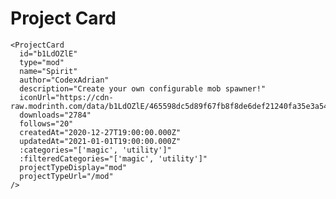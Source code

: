 # Project Card

<DemoContainer>
  <ProjectCard
    id="b1LdOZlE"
    type="mod"
  />
</DemoContainer>

```vue
<ProjectCard
  id="b1LdOZlE"
  type="mod"
  name="Spirit"
  author="CodexAdrian"
  description="Create your own configurable mob spawner!"
  iconUrl="https://cdn-raw.modrinth.com/data/b1LdOZlE/465598dc5d89f67fb8f8de6def21240fa35e3a54.png"
  downloads="2784"
  follows="20"
  createdAt="2020-12-27T19:00:00.000Z"
  updatedAt="2021-01-01T19:00:00.000Z"
  :categories="['magic', 'utility']"
  :filteredCategories="['magic', 'utility']"
  projectTypeDisplay="mod"
  projectTypeUrl="/mod"
/>
```
